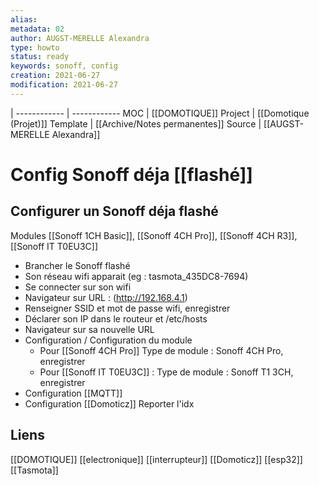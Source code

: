 ```yaml
---
alias:
metadata: 02
author: AUGST-MERELLE Alexandra
type: howto
status: ready
keywords: sonoff, config
creation: 2021-06-27
modification: 2021-06-27
---
```

 | 
------------ | ------------
MOC | [[DOMOTIQUE]]
Project | [[Domotique (Projet)]]
Template | [[Archive/Notes permanentes]]
Source | [[AUGST-MERELLE Alexandra]]
# Config Sonoff déja [[flashé]]
## Configurer un Sonoff déja flashé
Modules [[Sonoff 1CH Basic]], [[Sonoff 4CH Pro]], [[Sonoff 4CH R3]], [[Sonoff IT T0EU3C]]
- Brancher le Sonoff flashé
- Son réseau wifi apparait (eg : tasmota_435DC8-7694)
- Se connecter sur son wifi
- Navigateur sur URL : (http://192.168.4.1)
- Renseigner SSID et mot de passe wifi, enregistrer
- Déclarer son IP dans le routeur et /etc/hosts
- Navigateur sur sa nouvelle URL
- Configuration / Configuration du module
  - Pour [[Sonoff 4CH Pro]]
    Type de module : Sonoff 4CH Pro, enregistrer
  - Pour [[Sonoff IT T0EU3C]] :
    Type de module : Sonoff T1 3CH, enregistrer
- Configuration [[MQTT]]
- Configuration [[Domoticz]]
  Reporter l'idx
## Liens
[[DOMOTIQUE]] [[electronique]] [[interrupteur]] [[Domoticz]] [[esp32]] [[Tasmota]]